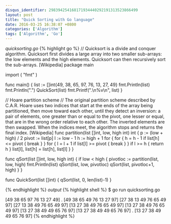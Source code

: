 ```yaml
---
disqus_identifier: 298394254168171934440292191313523866499
layout: post
title: "Quick Sorting with Go language"
date: 2016-03-25 16:38:07 +0800
categories: ['Algorithm']
tags: ['Algorithm', 'Go']
---
```

*quicksorting.go*
{% highlight go %}
// Quicksort is a divide and conquer algorithm. Quicksort first divides a large array into two smaller sub-arrays: the low elements and the high elements. Quicksort can then recursively sort the sub-arrays. [Wikipedia]
package main

import (
        "fmt"
)

func main() {
        list := []int{49, 38, 65, 97, 76, 13, 27, 49}
        fmt.Println(list)
        fmt.Println(".")
        QuickSort(list)
        fmt.Printf(".\n%v\n", list)
}

// Hoare partition scheme
// The original partition scheme described by C.A.R. Hoare uses two indices that start at the ends of the array being partitioned, then move toward each other, until they detect an inversion: a pair of elements, one greater than or equal to the pivot, one lesser or equal, that are in the wrong order relative to each other. The inverted elements are then swapped. When the indices meet, the algorithm stops and returns the final index. [Wikipedia]
func partition(list []int, low, high int) int {
        p := (low + high) / 2
        pivot := list[p]
        l := low - 1
        h := high + 1
        for {
                for {
                        h = h - 1
                        if list[h] <= pivot {
                                break
                        }
                }
                for {
                        l = l + 1
                        if list[l] >= pivot {
                                break
                        }
                }
                if l >= h {
                        return h
                }
                list[l], list[h] = list[h], list[l]
        }
}

func qSort(list []int, low, high int) {
        if low < high {
                pivotloc := partition(list, low, high)
                fmt.Println(list)
                qSort(list, low, pivotloc)
                qSort(list, pivotloc+1, high)
        }
}

func QuickSort(list []int) {
        qSort(list, 0, len(list)-1)
}

{% endhighlight %}
*output*
{% highlight shell %}
$ go run quicksorting.go

[49 38 65 97 76 13 27 49]
.
[49 38 65 49 76 13 27 97]
[27 38 13 49 76 65 49 97]
[27 13 38 49 76 65 49 97]
[13 27 38 49 76 65 49 97]
[13 27 38 49 76 65 49 97]
[13 27 38 49 49 65 76 97]
[13 27 38 49 49 65 76 97]
.
[13 27 38 49 49 65 76 97]
{% endhighlight %}
